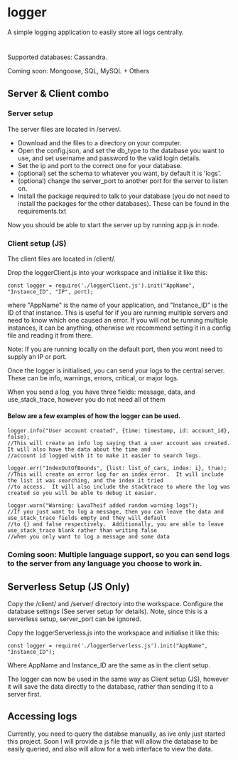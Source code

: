 # logger
A simple logging application to easily store all logs centrally.

#

Supported databases: Cassandra.

Coming soon: Mongoose, SQL, MySQL + Others

## Server & Client combo

### Server setup
The server files are located in /server/.

- Download and the files to a directory on your computer.
- Open the config.json, and set the db_type to the database you want to use, and set username and password to the valid login details.
- Set the ip and port to the correct one for your database.
- (optional) set the schema to whatever you want, by default it is 'logs'.
- (optional) change the server_port to another port for the server to listen on.
- Install the package required to talk to your database (you do not need to install the packages for the other databases).  These can be found in the requirements.txt

Now you should be able to start the server up by running app.js in node.

### Client setup (JS)
The client files are located in /client/.

Drop the loggerClient.js into your workspace and initialise it like this:

`const logger = require('./loggerClient.js').init("AppName", "Instance_ID", "IP", port);`

where "AppName" is the name of your application,
and "Instance_ID" is the ID of that instance.  This is useful for if you are running multiple servers and need to know
which one caused an error.  If you will not be running multiple instances, it can be anything, otherwise we recommend
setting it in a config file and reading it from there.

Note: If you are running locally on the default port, then you wont need to supply an IP or port.


Once the logger is initialised, you can send your logs to the central server.
These can be info, warnings, errors, critical, or major logs.

When you send a log, you have three fields: message, data, and use_stack_trace, however you do not need all of them
#### Below are a few examples of how the logger can be used.

```
logger.info("User account created", {time: timestamp, id: account_id}, false);
//This will create an info log saying that a user account was created.  It will also have the data about the time and
//account id logged with it to make it easier to search logs.
```
```
logger.err("IndexOutOfBounds", {list: list_of_cars, index: i}, true);
//This will create an error log for an index error.  It will include the list it was searching, and the index it tried
//to access.  It will also include the stacktrace to where the log was created so you will be able to debug it easier.
```
```
logger.warn("Warning: LavaTheif added random warning logs");
//If you just want to log a message, then you can leave the data and use_stack_trace fields empty and they will default
//to {} and false respectively.  Additionally, you are able to leave use_stack_trace blank rather than writing false
//when you only want to log a message and some data
```

### Coming soon: Multiple language support, so you can send logs to the server from any language you choose to work in.

## Serverless Setup (JS Only)

Copy the /client/ and /server/ directory into the workspace.
Configure the database settings (See server setup for details).  Note, since this is a serverless setup, server_port can be ignored.

Copy the loggerServerless.js into the workspace and initialise it like this:

`const logger = require('./loggerServerless.js').init("AppName", "Instance_ID");`

Where AppName and Instance_ID are the same as in the client setup.

The logger can now be used in the same way as Client setup (JS), however it will save the data directly to the database, rather than sending it to a server first.

## Accessing logs
Currently, you need to query the databse manually, as ive only just started this project.  Soon I will provide a js file that will allow the database to be easily queried, and also will allow for a web interface to view the data.
